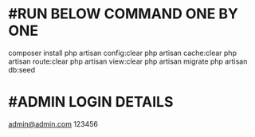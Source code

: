 #RUN BELOW COMMAND ONE BY ONE
==================================================
composer install 
php artisan config:clear 
php artisan cache:clear 
php artisan route:clear 
php artisan view:clear 
php artisan migrate 
php artisan db:seed


#ADMIN LOGIN DETAILS
===============================================
admin@admin.com
123456
